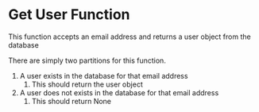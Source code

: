 # Get User Function

This function accepts an email address and returns a user object from the database

There are simply two partitions for this function.

1. A user exists in the database for that email address
   1. This should return the user object
2. A user does not exists in the database for that email address
   1. This should return None